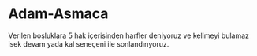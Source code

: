 # Adam-Asmaca
Verilen boşluklara 5 hak içerisinden harfler deniyoruz ve kelimeyi bulamaz isek devam yada kal seneçeni ile sonlandırıyoruz.
